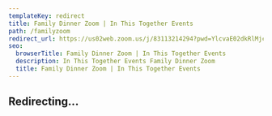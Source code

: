 ```yaml
---
templateKey: redirect
title: Family Dinner Zoom | In This Together Events
path: /familyzoom
redirect_url: https://us02web.zoom.us/j/83113214294?pwd=YlcvaE02dkRlMjcrT3dFQk9jTlBFZz09
seo:
  browserTitle: Family Dinner Zoom | In This Together Events
  description: In This Together Events Family Dinner Zoom
  title: Family Dinner Zoom | In This Together Events
---
```

## Redirecting...
